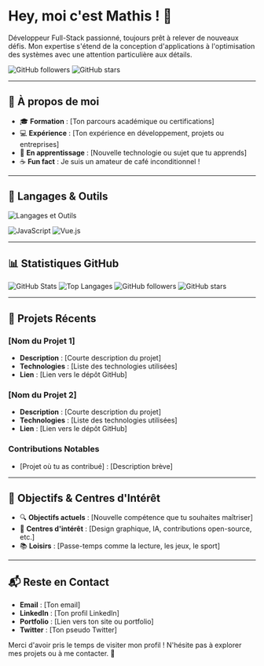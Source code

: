 # Hey, moi c'est Mathis ! 👋

Développeur Full-Stack passionné, toujours prêt à relever de nouveaux défis. Mon expertise s'étend de la conception d'applications à l'optimisation des systèmes avec une attention particulière aux détails.

![GitHub followers](https://img.shields.io/github/followers/1-mathis?label=Suiveurs&style=social)
![GitHub stars](https://img.shields.io/github/stars/1-mathis?label=Étoiles&style=social)

---

## 🌟 À propos de moi

- 🎓 **Formation** : [Ton parcours académique ou certifications]
- 💻 **Expérience** : [Ton expérience en développement, projets ou entreprises]
- 🌱 **En apprentissage** : [Nouvelle technologie ou sujet que tu apprends]
- ☕ **Fun fact** : Je suis un amateur de café inconditionnel !

---

## 🔧 Langages & Outils

![Langages et Outils](https://skillicons.dev/icons?i=vue,react,php,symfony,html,css,js,git,github,gitlab)

![JavaScript](https://img.shields.io/badge/JavaScript-F7DF1E?logo=javascript&logoColor=black&style=flat)
![Vue.js](https://img.shields.io/badge/Vue.js-35495E?logo=vue.js&logoColor=4FC08D&style=flat)


---

## 📊 Statistiques GitHub

![GitHub Stats](https://github-readme-stats.vercel.app/api?username=1-mathis&show_icons=true&theme=radical)
![Top Langages](https://github-readme-stats.vercel.app/api/top-langs/?username=1-mathis&layout=compact&theme=radical)
![GitHub followers](https://img.shields.io/github/followers/1-mathis?label=Suiveurs&style=social)
![GitHub stars](https://img.shields.io/github/stars/1-mathis?label=Étoiles&style=social)


---

## 🚀 Projets Récents

### **[Nom du Projet 1]**
- **Description** : [Courte description du projet]
- **Technologies** : [Liste des technologies utilisées]
- **Lien** : [Lien vers le dépôt GitHub]

### **[Nom du Projet 2]**
- **Description** : [Courte description du projet]
- **Technologies** : [Liste des technologies utilisées]
- **Lien** : [Lien vers le dépôt GitHub]

### **Contributions Notables**
- [Projet où tu as contribué] : [Description brève]

---

## 🎯 Objectifs & Centres d'Intérêt

- 🔍 **Objectifs actuels** : [Nouvelle compétence que tu souhaites maîtriser]
- 🎨 **Centres d'intérêt** : [Design graphique, IA, contributions open-source, etc.]
- 📚 **Loisirs** : [Passe-temps comme la lecture, les jeux, le sport]

---

## 📬 Reste en Contact

- **Email** : [Ton email]
- **LinkedIn** : [Ton profil LinkedIn]
- **Portfolio** : [Lien vers ton site ou portfolio]
- **Twitter** : [Ton pseudo Twitter]

Merci d'avoir pris le temps de visiter mon profil ! N'hésite pas à explorer mes projets ou à me contacter. 🚀
